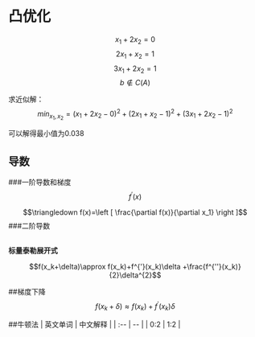 # 凸优化

$$x_1 +2x_2=0$$
$$2x_1+x_2=1$$
$$3x_1+2x_2=1$$
$$b \notin C(A)$$

求近似解：
$$min_{x_1,x_2}=(x_1+2x_2-0)^2+(2x_1+x_2-1)^2+(3x_1+2x_2-1)^2$$

可以解得最小值为0.038
## 导数
###一阶导数和梯度
$$f^{'}(x)$$

$$\triangledown f(x)=\left [ \frac{\partial f(x)}{\partial x_1} \right ]$$
###二阶导数
##
**标量泰勒展开式**

$$f(x_k+\delta)\approx f(x_k)+f^{'}(x_k)\delta +\frac{f^{''}(x_k)}{2}\delta^{2}$$

##梯度下降
$$f(x_k+\delta)\approx f(x_k)+f^{'}(x_k)\delta$$

##牛顿法
| 英文单词 | 中文解释 |
| :-- | -- |
| 0:2 | 1:2 |

